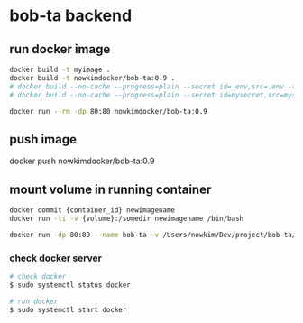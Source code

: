 # bob-ta backend

## run docker image
```bash
docker build -t myimage .
docker build -t nowkimdocker/bob-ta:0.9 .
# docker build --no-cache --progress=plain --secret id=_env,src=.env -t nowkimdocker/bob-ta:0.6 .
# docker build --no-cache --progress=plain --secret id=mysecret,src=mysecret.txt -t nowkimdocker/bob-ta:0.7 .

docker run --rm -dp 80:80 nowkimdocker/bob-ta:0.9
```

## push image
docker push nowkimdocker/bob-ta:0.9

## mount volume in running container
```bash
docker commit {container_id} newimagename
docker run -ti -v {volume}:/somedir newimagename /bin/bash

docker run -dp 80:80 --name bob-ta -v /Users/nowkim/Dev/project/bob-ta/back:/code nowkimdocker/bob-ta:0.3
```

### check docker server

``` bash
# check docker
$ sudo systemctl status docker

# run docker
$ sudo systemctl start docker
```